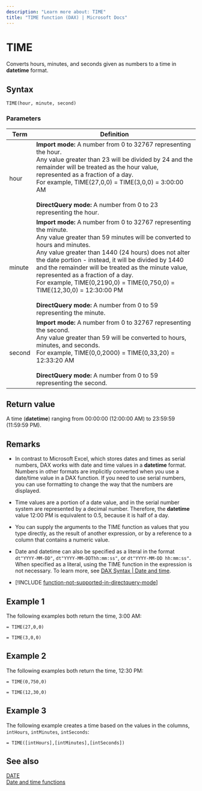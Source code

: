 ```yaml
---
description: "Learn more about: TIME"
title: "TIME function (DAX) | Microsoft Docs"
---
```

# TIME

Converts hours, minutes, and seconds given as numbers to a time in **datetime** format.  
  
## Syntax  
  
```dax
TIME(hour, minute, second)  
```
  
### Parameters  
  
|Term|Definition|  
|--------|--------------|  
|hour|**Import mode:** A number from 0 to 32767 representing the hour. <br/> Any value greater than 23 will be divided by 24 and the remainder will be treated as the hour value, represented as a fraction of a day. <br /> For example, TIME(27,0,0) = TIME(3,0,0) = 3:00:00 AM <br /><br /> **DirectQuery mode:** A number from 0 to 23 representing the hour.|  
|minute|**Import mode:** A number from 0 to 32767 representing the minute. <br /> Any value greater than 59 minutes will be converted to hours and minutes. <br /> Any value greater than 1440 (24 hours) does not alter the date portion - instead, it will be divided by 1440 and the remainder will be treated as the minute value, represented as a fraction of a day. <br /> For example, TIME(0,2190,0) = TIME(0,750,0) = TIME(12,30,0) = 12:30:00 PM <br /><br /> **DirectQuery mode:** A number from 0 to 59 representing the minute.|  
|second|**Import mode:** A number from 0 to 32767 representing the second. <br /> Any value greater than 59 will be converted to hours, minutes, and seconds. <br /> For example, TIME(0,0,2000) = TIME(0,33,20) = 12:33:20 AM <br /><br /> **DirectQuery mode:** A number from 0 to 59 representing the second.| 
  
## Return value

A time (**datetime**) ranging from 00:00:00 (12:00:00 AM) to 23:59:59 (11:59:59 PM).
  
## Remarks

- In contrast to Microsoft Excel, which stores dates and times as serial numbers, DAX works with date and time values in a **datetime** format. Numbers in other formats are implicitly converted when you use a date/time value in a DAX function. If you need to use serial numbers, you can use formatting to change the way that the numbers are displayed.  
  
- Time values are a portion of a date value, and in the serial number system are represented by a decimal number. Therefore, the **datetime** value 12:00 PM is equivalent to 0.5, because it is half of a day.  
  
- You can supply the arguments to the TIME function as values that you type directly, as the result of another expression, or by a reference to a column that contains a numeric value. 

- Date and datetime can also be specified as a literal in the format `dt"YYYY-MM-DD"`, `dt"YYYY-MM-DDThh:mm:ss"`, or `dt"YYYY-MM-DD hh:mm:ss"`. When specified as a literal, using the TIME function in the expression is not necessary. To learn more, see [DAX Syntax | Date and time](dax-syntax-reference.md#date-and-time).
  
- [!INCLUDE [function-not-supported-in-directquery-mode](includes/function-not-supported-in-directquery-mode.md)]
  
## Example 1

The following examples both return the time, 3:00 AM:  
  
```dax
= TIME(27,0,0)
```

```dax
= TIME(3,0,0)  
```
  
## Example 2

The following examples both return the time, 12:30 PM:  
  
```dax
= TIME(0,750,0)
```

```dax
= TIME(12,30,0)  
```
  
## Example 3

The following example creates a time based on the values in the columns, `intHours`, `intMinutes`, `intSeconds`:  
  
```dax
= TIME([intHours],[intMinutes],[intSeconds])  
```
  
## See also

[DATE](date-function-dax.md)  
[Date and time functions](date-and-time-functions-dax.md)  
